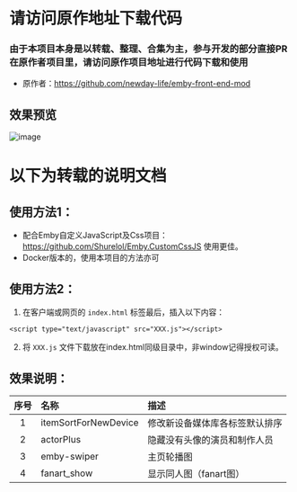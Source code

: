 # 请访问原作地址下载代码

### 由于本项目本身是以转载、整理、合集为主，参与开发的部分直接PR在原作者项目里，请访问原作项目地址进行代码下载和使用

- 原作者：https://github.com/newday-life/emby-front-end-mod

## 效果预览
![image](https://github.com/jackloves111/EMBY.JS.CSS/assets/89971817/9457b476-dd37-4a97-9df2-289ede6007a8)

# 以下为转载的说明文档
## 使用方法1： 
- 配合Emby自定义JavaScript及Css项目：https://github.com/Shurelol/Emby.CustomCssJS 使用更佳。
- Docker版本的，使用本项目的方法亦可

## 使用方法2： 
1. 在客户端或网页的 `index.html` <body></body> 标签最后，插入以下内容：
```
<script type="text/javascript" src="XXX.js"></script> 
```
2. 将 `XXX.js` 文件下载放在index.html同级目录中，非window记得授权可读。

## 效果说明：
| 序号 | 名称 | 描述 |  
| :---: | :--- | :--- |  
| 1 | itemSortForNewDevice | 修改新设备媒体库各标签默认排序 |  
| 2 | actorPlus | 隐藏没有头像的演员和制作人员 |  
| 3 | emby-swiper | 主页轮播图 |  
| 4 | fanart_show | 显示同人图（fanart图） |
